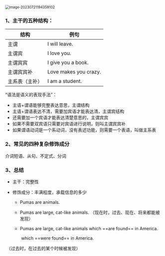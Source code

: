 <img src="C:\Users\ndream\AppData\Roaming\Typora\typora-user-images\image-20230721194359102.png" alt="image-20230721194359102" style="zoom: 80%;" />



### 1、主干的五种结构：

| 结构           | 例句         |
| -------------- | --------------------- |
| 主谓           | I will leave.         |
| 主谓宾         | I love you.           |
| 主谓宾宾       | I give you a book.    |
| 主谓宾宾补     | Love makes you crazy. |
| 主系表（主补） | I am a  student.      |

“语法是语义的表现手法”：

- 主语+谓语能够完整表达意思，主谓结构
- 主语+谓语表达不清，需要加宾语才能表达清，主谓宾结构
- 还需要加一个宾语才能表达清楚意思的，主谓宾宾
- 如果不需要双宾语只需要对宾语进行说明，则叫主谓宾宾补
- 如果谓语动词是一个系动词，没有表述功能，则需要一个表语，叫做主系表



### 2、常见的四种复杂修饰成分

介词短语、从句、不定式、分词



### 3、总结

- 主干：完整性   

- 修饰成分：丰满程度，承载信息的多少

  - Pumas are animals.

  - Pumas are large, cat-like animals.         （现在时，过去、现在、将来都能被发现）

  - Pumas are large, cat-like animals which ==are found== in America.

    ​													 	   which ==were found== in America.

​                                                                                    （过去时，在过去的某个时候被发现）